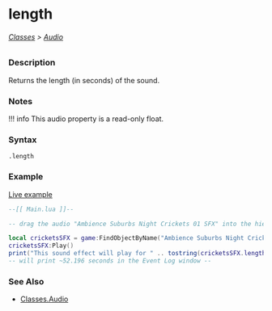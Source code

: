 # length

###### [Classes](core_api/raw_source) > [Audio](core_api/classes/audio)

### Description

Returns the length (in seconds) of the sound.

### Notes
!!! info
  This audio property is a read-only float.

### Syntax

`.length`

### Example

[Live example]()

```lua
--[[ Main.lua ]]--

-- drag the audio "Ambience Suburbs Night Crickets 01 SFX" into the hierarchy --

local cricketsSFX = game:FindObjectByName("Ambience Suburbs Night Crickets 01 SFX")
cricketsSFX:Play()
print("This sound effect will play for " .. tostring(cricketsSFX.length) .. " seconds.")
-- will print ~52.196 seconds in the Event Log window --

```

### See Also

* [Classes.Audio]()
